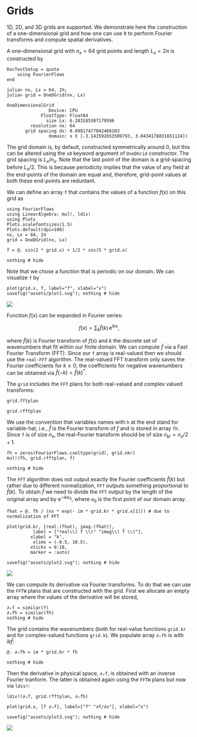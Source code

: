 # Grids


1D, 2D, and 3D grids are supported. We demonstrate here the construction of a 
one-dimensional grid and how one can use it to perform Fourier transforms and 
compute spatial derivatives.

A one-dimensional grid with $n_x = 64$ grid points and length $L_x = 2\pi$ is 
constructed by

```@meta
DocTestSetup = quote
    using FourierFlows
end
```

```jldoctest
julia> nx, Lx = 64, 2π;
julia> grid = OneDGrid(nx, Lx)

OneDimensionalGrid
                Device: CPU
             FloatType: Float64
               size Lx: 6.283185307179586
         resolution nx: 64
       grid spacing dx: 0.09817477042468103
                domain: x ∈ [-3.141592653589793, 3.0434178831651124])
```

The grid domain is, by default, constructed symmetrically around 0, but this can 
be altered using the `x0` keyword argument of `OneDGrid` constructor. The grid 
spacing is $L_x/n_x$. Note that the last point of the domain is a grid-spacing 
before $L_x/2$. This is because periodicity implies that the value of any field 
at the end-points of the domain are equal and, therefore, grid-point values at
both these end-points are reduntant.

We can define an array `f` that contains the values of a function $f(x)$ on this 
grid as

```@setup 1
using FourierFlows
using LinearAlgebra: mul!, ldiv!
using Plots
Plots.scalefontsizes(1.5)
Plots.default(dpi=100)
nx, Lx = 64, 2π
grid = OneDGrid(nx, Lx)
```

```@example 1
f = @. sin(2 * grid.x) + 1/2 * cos(5 * grid.x)

nothing # hide
```

Note that we chose a function that *is* periodic on our domain. We can visualize
`f` by

```@example 1
plot(grid.x, f, label="f", xlabel="x")
savefig("assets/plot1.svg"); nothing # hide
```

![](assets/plot1.svg)

Function $f(x)$ can be expanded in Fourier series:

```math
f(x) = \sum_{k} \hat{f}(k)\,\mathrm{e}^{\mathrm{i} k x},
```

where $\hat{f}(k)$ is Fourier transform of $f(x)$ and $k$ the discrete set of 
wavenumbers that fit within our finite domain. We can compute $\hat{f}$ via a 
Fast Fourier Transform (FFT). Since our `f` array is real-valued then we should 
use the `real-FFT` algorithm. The real-valued FFT transform only saves the Fourier 
coefficients for $k\ge 0$; the coefficients for negative wavenumbers can be 
obtained via $\hat{f}(-k) = \hat{f}(k)^{*}$.

The `grid` includes the `FFT` plans for both real-valued and complex valued transforms:

```@example 1
grid.fftplan
```

```@example 1
grid.rfftplan
```

We use the convention that variables names with `h` at the end stand for variable-hat, i.e., $\hat{f}$  is the Fourier transform of $f$ and is stored in array `fh`. Since `f` is of size $n_x$, the real-Fourier transform should be of size $n_{kr} = n_x/2+1$.

```@example 1
fh = zeros(FourierFlows.cxeltype(grid), grid.nkr)
mul!(fh, grid.rfftplan, f)

nothing # hide
```

The `FFT` algorithm does not output exactly the Fourier coefficients $\hat{f}(k)$ but
rather due to different normalization, `FFT` outputs something proportional to $\hat{f}(k)$. 
To obtain $\hat{f}$ we need to divide the `FFT` output by the length of the 
original array and by $\mathrm{e}^{-\mathrm{i} k x_0}$, where $x_0$ is the first 
point of our domain array.

```@example 1
fhat = @. fh / (nx * exp(- im * grid.kr * grid.x[1])) # due to normalization of FFT

plot(grid.kr, [real.(fhat), imag.(fhat)],
          label = ["real\\( f̂ \\)" "imag\\( f̂ \\)"],
         xlabel = "k",
          xlims = (-0.5, 10.5),
         xticks = 0:10,
         marker = :auto)

savefig("assets/plot2.svg"); nothing # hide
```

![](assets/plot2.svg)

We can compute its derivative via Fourier transforms. To do that we can use the
`FFTW` plans that are constructed with the grid. First we allocate an empty array
where the values of the derivative will be stored,

```@example 1
∂ₓf = similar(f)
∂ₓfh = similar(fh)
nothing # hide
```

The grid contains the wavenumbers (both for real-value functions `grid.kr` and 
for complex-valued functions `grid.k`). We populate array `∂ₓfh` is with $\mathrm{i} k \hat{f}$:

```@example 1
@. ∂ₓfh = im * grid.kr * fh

nothing # hide
```

Then the derivative in physical space, `∂ₓf`, is obtained with an inverse Fourier 
tranform. The latter is obtained again using the `FFTW` plans but now via `ldiv!`:

```@example 1
ldiv!(∂ₓf, grid.rfftplan, ∂ₓfh)

plot(grid.x, [f ∂ₓf], label=["f" "∂f/∂x"], xlabel="x")

savefig("assets/plot3.svg"); nothing # hide
```

![](assets/plot3.svg)
